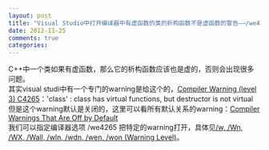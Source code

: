 ```yaml
---
layout: post
title: "Visual Studio中打开编译器中有虚函数的类的析构函数不是虚函数的警告——/we4265"
date: 2012-11-25
comments: true
categories: 
---
```

C++中一个类如果有虚函数，那么它的析构函数应该也是虚的，否则会出现很多问题。<br />其实visual studi中有一个专门的warning是给这个的，<a href="http://msdn.microsoft.com/en-us/library/wzxffy8c%28v=vs.110%29.aspx">Compiler Warning (level 3) C4265</a>：'class' : class has virtual functions, but destructor is not virtual<br />但是这个warning默认是关闭的，这里可以看所有默认关系的warning：<a href="http://msdn.microsoft.com/en-us/library/23k5d385(v=vs.110).aspx">Compiler Warnings That Are Off by Default</a><br />我们可以指定编译器选项 /we4265 把特定的warning打开，具体见<a href="http://msdn.microsoft.com/en-us/library/thxezb7y(v=vs.110).aspx">/w, /Wn, /WX, /Wall, /wln, /wdn, /wen, /won (Warning Level)</a>。<br /><blockquote></blockquote><br /><blockquote></blockquote>